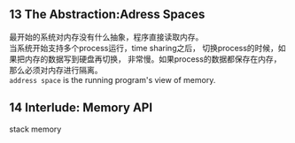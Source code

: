 ## 13 The Abstraction:Adress Spaces
最开始的系统对内存没有什么抽象，程序直接读取内存。  
当系统开始支持多个process运行，time sharing之后， 切换process的时候，如果把内存的数据写到硬盘再切换， 非常慢。如果process的数据都保存在内存，那么必须对内存进行隔离。  
`address space`  is the running program's view of memory.

## 14 Interlude: Memory API

stack memory  

      
